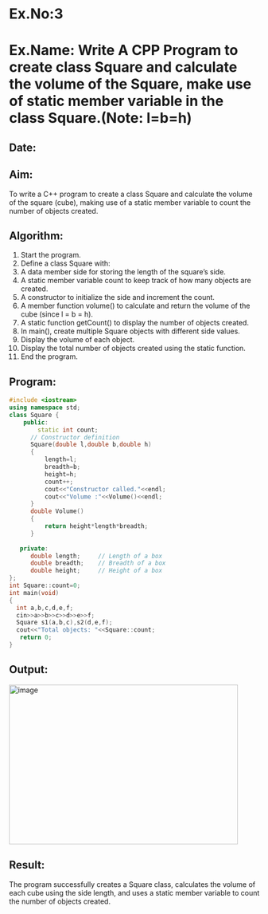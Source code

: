 # Ex.No:3
# Ex.Name: Write A CPP Program to create class  Square and calculate the volume of the Square, make use of static member variable in the class Square.(Note: l=b=h)
## Date:
## Aim:
To write a C++ program to create a class Square and calculate the volume of the square (cube), making use of a static member variable to count the number of objects created.

## Algorithm:
1. Start the program.
2. Define a class Square with:
3. A data member side for storing the length of the square’s side.
4. A static member variable count to keep track of how many objects are created.
5. A constructor to initialize the side and increment the count.
6. A member function volume() to calculate and return the volume of the cube (since l = b = h).
7. A static function getCount() to display the number of objects created.
8. In main(), create multiple Square objects with different side values.
9. Display the volume of each object.
10. Display the total number of objects created using the static function.
11. End the program.

## Program:
```cpp
#include <iostream>
using namespace std;
class Square {
    public:
        static int count;
      // Constructor definition
      Square(double l,double b,double h) 
      {
          length=l;
          breadth=b;
          height=h;
          count++;
          cout<<"Constructor called."<<endl;
          cout<<"Volume :"<<Volume()<<endl;
      }
      double Volume() 
      {
          return height*length*breadth;
      }
      
   private:
      double length;     // Length of a box
      double breadth;    // Breadth of a box
      double height;     // Height of a box
};
int Square::count=0;
int main(void) 
{
  int a,b,c,d,e,f;
  cin>>a>>b>>c>>d>>e>>f;
  Square s1(a,b,c),s2(d,e,f);
  cout<<"Total objects: "<<Square::count;
   return 0;
}
```


## Output:
<img width="460" height="320" alt="image" src="https://github.com/user-attachments/assets/1eb78577-79c5-4598-98a0-881c24b47697" />



## Result:
The program successfully creates a Square class, calculates the volume of each cube using the side length, and uses a static member variable to count the number of objects created.
